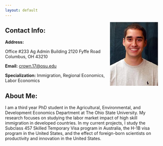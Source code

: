 ```yaml
---
layout: default
---
```

<img src = "crown_pic.jpg" align="right" > 

## Contact Info:


**Address:**

Office #233 Ag Admin Building
2120 Fyffe Road 
Columbus, OH 43210

**Email:** crown.17@osu.edu 

**Specialization:** Immigration, Regional Economics, Labor Economics








## About Me:
I am a third year PhD student in the Agricultural, Environmental, and Development Economics Department at The Ohio State University.  My research focuses on studying the labor market impact of high skill immigration in developed countries.  In my current projects, I study the Subclass 457 Skilled Temporary Visa program in Australia, the H-1B visa program in the United States, and the effect of foreign-born scientists on productivity and innovation in the United States.